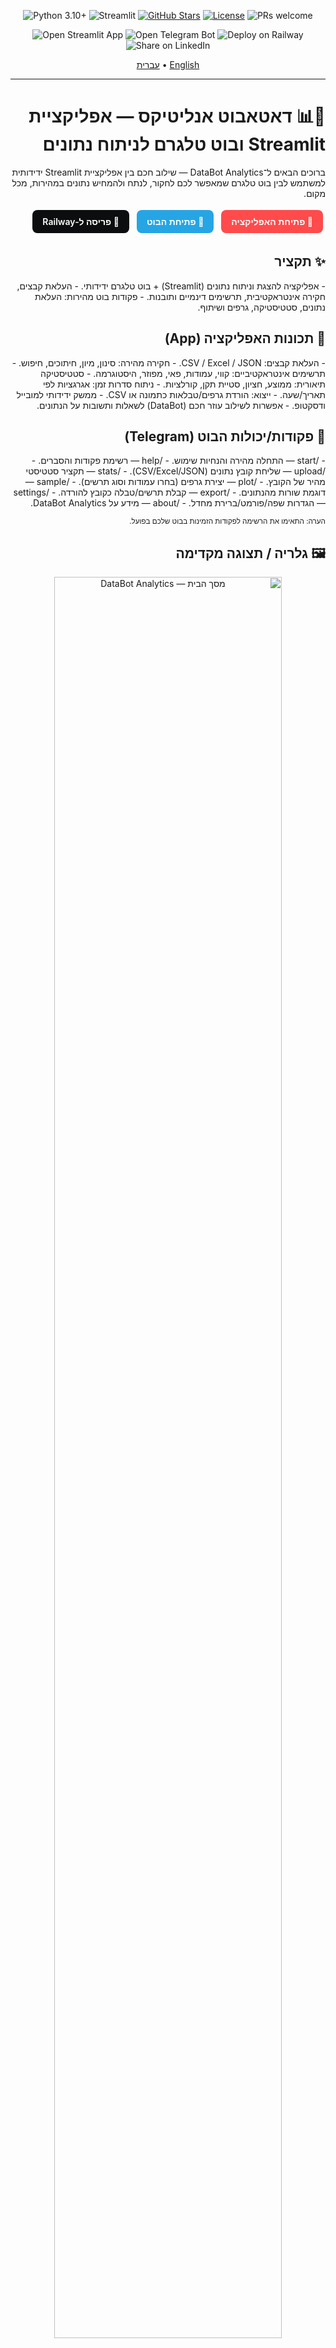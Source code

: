 <!--
Bilingual README: Hebrew (RTL) and English
Repository: https://github.com/Artisa111/databot-analytics
-->

<p align="center">
  <img src="https://img.shields.io/badge/Python-3.10%2B-3776AB?style=for-the-badge&logo=python&logoColor=white" alt="Python 3.10+">
  <img src="https://img.shields.io/badge/Streamlit-FF4B4B?style=for-the-badge&logo=streamlit&logoColor=white" alt="Streamlit">
  <a href="https://github.com/Artisa111/databot-analytics/stargazers" target="_blank"><img src="https://img.shields.io/github/stars/Artisa111/databot-analytics?style=for-the-badge" alt="GitHub Stars"></a>
  <a href="https://github.com/Artisa111/databot-analytics/blob/main/LICENSE" target="_blank"><img src="https://img.shields.io/github/license/Artisa111/databot-analytics?style=for-the-badge" alt="License"></a>
  <img src="https://img.shields.io/badge/PRs-welcome-brightgreen?style=for-the-badge" alt="PRs welcome">
</p>

<p align="center">
  <a href="https://databot-analytics-1.streamlit.app/#data-bot-analytics-pro" target="_blank" style="text-decoration:none;">
    <img src="https://img.shields.io/badge/Open%20App-Streamlit%20Demo-FF4B4B?style=for-the-badge&logo=streamlit&logoColor=white" alt="Open Streamlit App">
  </a>
  <a href="https://t.me/maydatabot123_bot" target="_blank" style="text-decoration:none;">
    <img src="https://img.shields.io/badge/Open%20Bot-Telegram-26A5E4?style=for-the-badge&logo=telegram&logoColor=white" alt="Open Telegram Bot">
  </a>
  <a href="https://railway.app/new/template?template=https%3A%2F%2Fgithub.com%2FArtisa111%2Fdatabot-analytics" target="_blank" style="text-decoration:none;">
    <img src="https://img.shields.io/badge/Deploy%20on-Railway-0B0D0E?style=for-the-badge&logo=railway&logoColor=white" alt="Deploy on Railway">
  </a>
  <a href="https://www.linkedin.com/sharing/share-offsite/?url=https%3A%2F%2Fgithub.com%2FArtisa111%2Fdatabot-analytics" target="_blank" style="text-decoration:none;">
    <img src="https://img.shields.io/badge/Share-LinkedIn-0A66C2?style=for-the-badge&logo=linkedin&logoColor=white" alt="Share on LinkedIn">
  </a>
</p>

<p align="center">
  <a href="#hebrew">עברית</a> • <a href="#english">English</a>
</p>

---

<div id="hebrew" dir="rtl" lang="he" align="right">

<h1>🧠📊 דאטאבוט אנליטיקס — אפליקציית Streamlit ובוט טלגרם לניתוח נתונים</h1>

ברוכים הבאים ל־DataBot Analytics — שילוב חכם בין אפליקציית Streamlit ידידותית למשתמש לבין בוט טלגרם שמאפשר לכם לחקור, לנתח ולהמחיש נתונים במהירות, מכל מקום.

<p>
  <a href="https://databot-analytics-1.streamlit.app/#data-bot-analytics-pro" target="_blank" style="display:inline-block;padding:10px 16px;background:#FF4B4B;color:#fff;border-radius:8px;margin:4px;text-decoration:none;font-weight:600">🚀 פתיחת האפליקציה</a>
  <a href="https://t.me/maydatabot123_bot" target="_blank" style="display:inline-block;padding:10px 16px;background:#26A5E4;color:#fff;border-radius:8px;margin:4px;text-decoration:none;font-weight:600">🤖 פתיחת הבוט</a>
  <a href="#%D7%A4%D7%A8%D7%99%D7%A1%D7%94-%D7%9C-railway" style="display:inline-block;padding:10px 16px;background:#0B0D0E;color:#fff;border-radius:8px;margin:4px;text-decoration:none;font-weight:600">🔧 פריסה ל‑Railway</a>
</p>

<h2>✨ תקציר</h2>
- אפליקציה להצגת וניתוח נתונים (Streamlit) + בוט טלגרם ידידותי.  
- העלאת קבצים, חקירה אינטראקטיבית, תרשימים דינמיים ותובנות.  
- פקודות בוט מהירות: העלאת נתונים, סטטיסטיקה, גרפים ושיתוף.  

<h2>🎯 תכונות האפליקציה (App)</h2>
- העלאת קבצים: CSV / Excel / JSON.
- חקירה מהירה: סינון, מיון, חיתוכים, חיפוש.
- תרשימים אינטראקטיביים: קווי, עמודות, פאי, מפוזר, היסטוגרמה.
- סטטיסטיקה תיאורית: ממוצע, חציון, סטיית תקן, קורלציות.
- ניתוח סדרות זמן: אגרגציות לפי תאריך/שעה.
- ייצוא: הורדת גרפים/טבלאות כתמונה או CSV.
- ממשק ידידותי למובייל ודסקטופ.
- אפשרות לשילוב עוזר חכם (DataBot) לשאלות ותשובות על הנתונים.

<h2>🤖 פקודות/יכולות הבוט (Telegram)</h2>
- /start — התחלה מהירה והנחיות שימוש.  
- /help — רשימת פקודות והסברים.  
- /upload — שליחת קובץ נתונים (CSV/Excel/JSON).  
- /stats — תקציר סטטיסטי מהיר של הקובץ.  
- /plot — יצירת גרפים (בחרו עמודות וסוג תרשים).  
- /sample — דוגמת שורות מהנתונים.  
- /export — קבלת תרשים/טבלה כקובץ להורדה.  
- /settings — הגדרות שפה/פורמט/ברירת מחדל.  
- /about — מידע על DataBot Analytics.  

<sub>הערה: התאימו את הרשימה לפקודות הזמינות בבוט שלכם בפועל.</sub>

<h2>🖼️ גלריה / תצוגה מקדימה</h2>

<!-- תמונות: שנו את הנתיבים אם שמתם קבצים בתיקייה אחרת -->
<p align="center">
  <img src="assets/screenshots/app-home.png" alt="מסך הבית — DataBot Analytics" width="85%"><br>
  <sub>מסך בית אינטואיטיבי עם ניווט מהיר וטעינת דוגמאות נתונים</sub>
</p>

<p align="center">
  <img src="assets/screenshots/bot-commands.png" alt="פקודות הבוט בטלגרם" width="45%">
  &nbsp;&nbsp;
  <img src="assets/screenshots/bot-pairplot.png" alt="דוגמת גרף Pair Plot מהבוט" width="45%">
  <br>
  <sub>בוט טלגרם: עזרה, פקודות וגרפים אוטומטיים</sub>
</p>

<h2>🛠 התקנה והרצה מקומית</h2>

1. שכפול הריפו:
   
   <pre><code>git clone https://github.com/Artisa111/databot-analytics.git
cd databot-analytics
</code></pre>

2. יצירת סביבת פייתון והתקנת חבילות:
   
   <pre><code>python -m venv .venv
source .venv/bin/activate  # ב-Windows: .venv\Scripts\activate
pip install -r requirements.txt
</code></pre>

3. משתני סביבה (דוגמה):
   
   <pre><code>export TELEGRAM_BOT_TOKEN=&lt;הטוקן_שלכם&gt;
export PORT=8501
</code></pre>

4. הרצת האפליקציה (התאימו את שם הקובץ הראשי):
   
   <pre><code>streamlit run app.py --server.port 8501 --server.address 0.0.0.0
</code></pre>

5. הרצת הבוט:
   
   <pre><code>python bot.py
</code></pre>

<h2 id="פריסה-ל-railway">☁️ פריסה ל‑Railway</h2>

<p align="center">
  <!-- כפתור תדמיתי (לא חובה) -->
  <a href="https://railway.app/new/template?template=https%3A%2F%2Fgithub.com%2FArtisa111%2Fdatabot-analytics" target="_blank">
    <img src="assets/buttons/deploy-railway.png" alt="Deploy on Railway" height="48">
  </a>
</p>

<p>
- התחברו ל־Railway והקימו פרויקט חדש מהריפו.  <br>
- הגדירו Services נפרדים או תהליך מרובה: <br>
&nbsp;&nbsp;• Web (Streamlit) — פקודת Start: <code>streamlit run app.py --server.port $PORT --server.address 0.0.0.0</code><br>
&nbsp;&nbsp;• Worker (Bot) — פקודת Start: <code>python bot.py</code><br>
- משתני סביבה: <code>TELEGRAM_BOT_TOKEN</code>, <code>PORT</code>, ועוד לפי הצורך. <br>
- עקבו אחרי הלוגים (Logs) עד שהשירותים פעילים.


<h2>🤝 תרומה (Contributing)</h2>
- מזמינים Pull Requests ושיפורים.  
- פתחו Issue להצעות/באגים.  
- שמרו על קוד נקי ותיעוד קצר ב־PR.

<h2>📬 יצירת קשר</h2>
- טלגרם: <a href="https://t.me/maydatabot123_bot" target="_blank">@maydatabot123_bot</a>  
- Issues: <a href="https://github.com/Artisa111/databot-analytics/issues" target="_blank">github.com/Artisa111/databot-analytics/issues</a>  

<h2>📣 שתפו בלינקדאין</h2>

<p>
  <a href="https://www.linkedin.com/sharing/share-offsite/?url=https%3A%2F%2Fgithub.com%2FArtisa111%2Fdatabot-analytics" target="_blank" style="display:inline-block;padding:10px 16px;background:#0A66C2;color:#fff;border-radius:8px;margin:4px;text-decoration:none;font-weight:600">🔗 שתפו בלינקדאין</a>
</p>

<h2>⭐ תמיכה</h2>
אם אהבתם את הפרויקט — תנו כוכב ⭐ לריפו והוסיפו מעקב כדי להתעדכן!

</div>

---

<div id="english" dir="ltr" lang="en">

# 🧠📊 DataBot Analytics — Streamlit App & Telegram Bot for Data Analysis

Welcome to DataBot Analytics — a friendly Streamlit web app paired with a Telegram bot so you can explore, analyze, and visualize data quickly from anywhere.

<p>
  <a href="https://databot-analytics-1.streamlit.app/#data-bot-analytics-pro" target="_blank" style="display:inline-block;padding:10px 16px;background:#FF4B4B;color:#fff;border-radius:8px;margin:4px;text-decoration:none;font-weight:600">🚀 Open the App</a>
  <a href="https://t.me/maydatabot123_bot" target="_blank" style="display:inline-block;padding:10px 16px;background:#26A5E4;color:#fff;border-radius:8px;margin:4px;text-decoration:none;font-weight:600">🤖 Open the Telegram Bot</a>
  <a href="#deploy-to-railway" style="display:inline-block;padding:10px 16px;background:#0B0D0E;color:#fff;border-radius:8px;margin:4px;text-decoration:none;font-weight:600">🔧 Deploy to Railway</a>
</p>

## ✨ Overview
- Streamlit app for data viewing and analysis + a friendly Telegram bot.  
- Upload files, explore interactively, build charts, and extract insights.  
- Fast bot commands for upload, stats, plots, and sharing.  

## 🎯 App Features
- File upload: CSV / Excel / JSON.
- Fast exploration: filter, sort, slice, search.
- Interactive charts: line, bar, pie, scatter, histogram.
- Descriptive stats: mean, median, std, correlations.
- Time-series analysis: date/time groupings and aggregations.
- Export: download charts/tables as images or CSV.
- Mobile and desktop friendly.
- Optional smart assistant (DataBot) for data Q&A.

## 🤖 Bot Commands/Capabilities
- /start — quick onboarding and usage guide.  
- /help — list of commands and explanations.  
- /upload — send a data file (CSV/Excel/JSON).  
- /stats — quick statistical summary of your file.  
- /plot — generate charts (choose columns and chart type).  
- /sample — show a sample of rows from your data.  
- /export — receive chart/table as a downloadable file.  
- /settings — language/format/defaults.  
- /about — info about DataBot Analytics.  

<sub>Note: adjust the list to match your bot’s actual commands.</sub>

## 🖼️ Gallery / Preview

<!-- Images: change paths if you store files in a different folder -->
<p align="center">
  <img src="assets/screenshots/app-home.png" alt="DataBot Analytics — Home screen" width="85%"><br>
  <sub>Clean home screen with quick navigation and demo data loaders</sub>
</p>

<p align="center">
  <img src="assets/screenshots/bot-commands.png" alt="Telegram bot — commands" width="45%">
  &nbsp;&nbsp;
  <img src="assets/screenshots/bot-pairplot.png" alt="Telegram bot — pair plot example" width="45%">
  <br>
  <sub>Telegram bot: help, commands, and automatic visualizations</sub>
</p>

## 🛠 Install & Run Locally

1) Clone:

```
git clone https://github.com/Artisa111/databot-analytics.git
cd databot-analytics
```

2) Create venv and install deps:

```
python -m venv .venv
source .venv/bin/activate  # on Windows: .venv\Scripts\activate
pip install -r requirements.txt
```

3) Environment variables (example):

```
export TELEGRAM_BOT_TOKEN=<your_token_here>
export PORT=8501
```

4) Run the app (adjust entry file name as needed):

```
streamlit run app.py --server.port 8501 --server.address 0.0.0.0
```

5) Run the bot:

```
python bot.py
```

## ☁️ Deploy to Railway

<p align="center">
  <!-- Optional visual button -->
  <a href="https://railway.app/new/template?template=https%3A%2F%2Fgithub.com%2FArtisa111%2Fdatabot-analytics" target="_blank">
    <img src="assets/buttons/deploy-railway.png" alt="Deploy on Railway" height="48">
  </a>
</p>

- Sign in to Railway and create a new project from this repo.  
- Configure two services (Web + Worker) or a multi‑process setup:  
  • Web (Streamlit) start: `streamlit run app.py --server.port $PORT --server.address 0.0.0.0`  
  • Worker (Bot) start: `python bot.py`  
- Set environment variables: `TELEGRAM_BOT_TOKEN`, `PORT`, and any others you need.  
- Deploy and monitor logs until both services are healthy.


## 🤝 Contributing
- Pull Requests are welcome!  
- Open an Issue for feature requests/bug reports.  
- Keep code clean and include concise PR descriptions.

## 📬 Contact
- Telegram: <a href="https://t.me/maydatabot123_bot" target="_blank">@maydatabot123_bot</a>  
- Issues: <a href="https://github.com/Artisa111/databot-analytics/issues" target="_blank">github.com/Artisa111/databot-analytics/issues</a>

## 📣 Share on LinkedIn

<p>
  <a href="https://www.linkedin.com/sharing/share-offsite/?url=https%3A%2F%2Fgithub.com%2FArtisa111%2Fdatabot-analytics" target="_blank" style="display:inline-block;padding:10px 16px;background:#0A66C2;color:#fff;border-radius:8px;margin:4px;text-decoration:none;font-weight:600">🔗 Share this repo on LinkedIn</a>
</p>

## ⭐ Support
If you like this project, please star ⭐ the repo and follow for updates!

</div>
